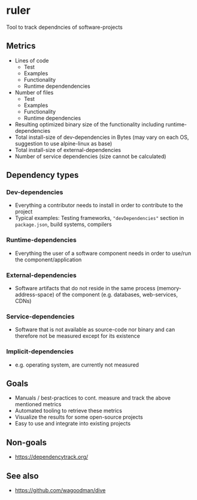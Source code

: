 # ruler
Tool to track dependncies of software-projects

## Metrics 
- Lines of code
  - Test
  - Examples
  - Functionality
  - Runtime dependendencies
- Number of files
  - Test
  - Examples
  - Functionality
  - Runtime dependencies
- Resulting optimized binary size of the functionality including runtime-dependencies
- Total install-size of dev-dependencies in Bytes (may vary on each OS, suggestion to use alpine-linux as base)
- Total install-size of external-dependencies
- Number of service dependencies (size cannot be calculated)

## Dependency types
### Dev-dependencies
- Everything a contributor needs to install in order to contribute to the project
- Typical examples: Testing frameworks, `"devDependencies"` section in `package.json`, build systems, compilers
### Runtime-dependencies
- Everything the user of a software component needs in order to use/run the component/application
### External-dependencies
- Software artifacts that do not reside in the same process (memory-address-space) of the component (e.g. databases, web-services, CDNs)
### Service-dependencies
- Software that is not available as source-code nor binary and can therefore not be measured except for its existence
### Implicit-dependencies
- e.g. operating system, are currently not measured

## Goals
- Manuals / best-practices to cont. measure and track the above mentioned metrics
- Automated tooling to retrieve these metrics
- Visualize the results for some open-source projects
- Easy to use and integrate into existing projects

## Non-goals
- https://dependencytrack.org/

## See also
- https://github.com/wagoodman/dive
